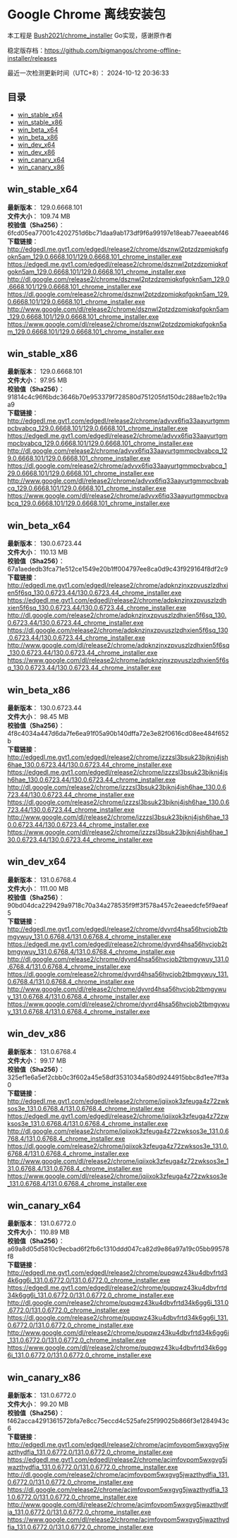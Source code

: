 # Google Chrome 离线安装包
本工程是 [Bush2021/chrome_installer](https://github.com/Bush2021/chrome_installer) Go实现，感谢原作者

稳定版存档：<https://github.com/bigmangos/chrome-offline-installer/releases>

最近一次检测更新时间（UTC+8）：
2024-10-12 20:36:33

## 目录
* [win_stable_x64](https://github.com/bigmangos/chrome-offline-installer?tab=readme-ov-file#win_stable_x64)
* [win_stable_x86](https://github.com/bigmangos/chrome-offline-installer?tab=readme-ov-file#win_stable_x86)
* [win_beta_x64](https://github.com/bigmangos/chrome-offline-installer?tab=readme-ov-file#win_beta_x64)
* [win_beta_x86](https://github.com/bigmangos/chrome-offline-installer?tab=readme-ov-file#win_beta_x86)
* [win_dev_x64](https://github.com/bigmangos/chrome-offline-installer?tab=readme-ov-file#win_dev_x64)
* [win_dev_x86](https://github.com/bigmangos/chrome-offline-installer?tab=readme-ov-file#win_dev_x86)
* [win_canary_x64](https://github.com/bigmangos/chrome-offline-installer?tab=readme-ov-file#win_canary_x64)
* [win_canary_x86](https://github.com/bigmangos/chrome-offline-installer?tab=readme-ov-file#win_canary_x86)

## win_stable_x64
**最新版本**： 129.0.6668.101  
**文件大小**： 109.74 MB  
**校验值（Sha256）**： 6fcd05ea77001c4202751d6bc71daa9ab173df9f6a99197e18eab77eaeeabf46  
**下载链接**：
http://edgedl.me.gvt1.com/edgedl/release2/chrome/dsznwl2ptzdzpmiqkqfgokn5am_129.0.6668.101/129.0.6668.101_chrome_installer.exe
https://edgedl.me.gvt1.com/edgedl/release2/chrome/dsznwl2ptzdzpmiqkqfgokn5am_129.0.6668.101/129.0.6668.101_chrome_installer.exe
http://dl.google.com/release2/chrome/dsznwl2ptzdzpmiqkqfgokn5am_129.0.6668.101/129.0.6668.101_chrome_installer.exe
https://dl.google.com/release2/chrome/dsznwl2ptzdzpmiqkqfgokn5am_129.0.6668.101/129.0.6668.101_chrome_installer.exe
http://www.google.com/dl/release2/chrome/dsznwl2ptzdzpmiqkqfgokn5am_129.0.6668.101/129.0.6668.101_chrome_installer.exe
https://www.google.com/dl/release2/chrome/dsznwl2ptzdzpmiqkqfgokn5am_129.0.6668.101/129.0.6668.101_chrome_installer.exe
## win_stable_x86
**最新版本**： 129.0.6668.101  
**文件大小**： 97.95 MB  
**校验值（Sha256）**： 91814c4c96f6bdc3646b70e953379f728580d751205fd150dc288ae1b2c19aa9  
**下载链接**：
http://edgedl.me.gvt1.com/edgedl/release2/chrome/advvx6fiq33aayurtgmmpcbvabcq_129.0.6668.101/129.0.6668.101_chrome_installer.exe
https://edgedl.me.gvt1.com/edgedl/release2/chrome/advvx6fiq33aayurtgmmpcbvabcq_129.0.6668.101/129.0.6668.101_chrome_installer.exe
http://dl.google.com/release2/chrome/advvx6fiq33aayurtgmmpcbvabcq_129.0.6668.101/129.0.6668.101_chrome_installer.exe
https://dl.google.com/release2/chrome/advvx6fiq33aayurtgmmpcbvabcq_129.0.6668.101/129.0.6668.101_chrome_installer.exe
http://www.google.com/dl/release2/chrome/advvx6fiq33aayurtgmmpcbvabcq_129.0.6668.101/129.0.6668.101_chrome_installer.exe
https://www.google.com/dl/release2/chrome/advvx6fiq33aayurtgmmpcbvabcq_129.0.6668.101/129.0.6668.101_chrome_installer.exe
## win_beta_x64
**最新版本**： 130.0.6723.44  
**文件大小**： 110.13 MB  
**校验值（Sha256）**： 67a1aededb3fca71e512ce1549e20b1ff004797ee8ca0d9c43f929164f8df2c9  
**下载链接**：
http://edgedl.me.gvt1.com/edgedl/release2/chrome/adpknzjnxzpvuszlzdhxien5f6sq_130.0.6723.44/130.0.6723.44_chrome_installer.exe
https://edgedl.me.gvt1.com/edgedl/release2/chrome/adpknzjnxzpvuszlzdhxien5f6sq_130.0.6723.44/130.0.6723.44_chrome_installer.exe
http://dl.google.com/release2/chrome/adpknzjnxzpvuszlzdhxien5f6sq_130.0.6723.44/130.0.6723.44_chrome_installer.exe
https://dl.google.com/release2/chrome/adpknzjnxzpvuszlzdhxien5f6sq_130.0.6723.44/130.0.6723.44_chrome_installer.exe
http://www.google.com/dl/release2/chrome/adpknzjnxzpvuszlzdhxien5f6sq_130.0.6723.44/130.0.6723.44_chrome_installer.exe
https://www.google.com/dl/release2/chrome/adpknzjnxzpvuszlzdhxien5f6sq_130.0.6723.44/130.0.6723.44_chrome_installer.exe
## win_beta_x86
**最新版本**： 130.0.6723.44  
**文件大小**： 98.45 MB  
**校验值（Sha256）**： 4f8c4034a447d6da7fe6ea91f05a90b140dffa72e3e82f0616cd08ee484f652b  
**下载链接**：
http://edgedl.me.gvt1.com/edgedl/release2/chrome/izzzsl3bsuk23bjknj4jsh6hae_130.0.6723.44/130.0.6723.44_chrome_installer.exe
https://edgedl.me.gvt1.com/edgedl/release2/chrome/izzzsl3bsuk23bjknj4jsh6hae_130.0.6723.44/130.0.6723.44_chrome_installer.exe
http://dl.google.com/release2/chrome/izzzsl3bsuk23bjknj4jsh6hae_130.0.6723.44/130.0.6723.44_chrome_installer.exe
https://dl.google.com/release2/chrome/izzzsl3bsuk23bjknj4jsh6hae_130.0.6723.44/130.0.6723.44_chrome_installer.exe
http://www.google.com/dl/release2/chrome/izzzsl3bsuk23bjknj4jsh6hae_130.0.6723.44/130.0.6723.44_chrome_installer.exe
https://www.google.com/dl/release2/chrome/izzzsl3bsuk23bjknj4jsh6hae_130.0.6723.44/130.0.6723.44_chrome_installer.exe
## win_dev_x64
**最新版本**： 131.0.6768.4  
**文件大小**： 111.00 MB  
**校验值（Sha256）**： 90bd04dca229429a9718c70a34a278535f9ff3f578a457c2eaeedcfe5f9aeaf5  
**下载链接**：
http://edgedl.me.gvt1.com/edgedl/release2/chrome/dyvrd4hsa56hvcjob2tbmgywuy_131.0.6768.4/131.0.6768.4_chrome_installer.exe
https://edgedl.me.gvt1.com/edgedl/release2/chrome/dyvrd4hsa56hvcjob2tbmgywuy_131.0.6768.4/131.0.6768.4_chrome_installer.exe
http://dl.google.com/release2/chrome/dyvrd4hsa56hvcjob2tbmgywuy_131.0.6768.4/131.0.6768.4_chrome_installer.exe
https://dl.google.com/release2/chrome/dyvrd4hsa56hvcjob2tbmgywuy_131.0.6768.4/131.0.6768.4_chrome_installer.exe
http://www.google.com/dl/release2/chrome/dyvrd4hsa56hvcjob2tbmgywuy_131.0.6768.4/131.0.6768.4_chrome_installer.exe
https://www.google.com/dl/release2/chrome/dyvrd4hsa56hvcjob2tbmgywuy_131.0.6768.4/131.0.6768.4_chrome_installer.exe
## win_dev_x86
**最新版本**： 131.0.6768.4  
**文件大小**： 99.17 MB  
**校验值（Sha256）**： 325ef1e6a5ef2cbb0c3f602a45e58df3531034a580d9244915bbc8d1ee7ff3a0  
**下载链接**：
http://edgedl.me.gvt1.com/edgedl/release2/chrome/jqiixok3zfeuga4z72zwksos3e_131.0.6768.4/131.0.6768.4_chrome_installer.exe
https://edgedl.me.gvt1.com/edgedl/release2/chrome/jqiixok3zfeuga4z72zwksos3e_131.0.6768.4/131.0.6768.4_chrome_installer.exe
http://dl.google.com/release2/chrome/jqiixok3zfeuga4z72zwksos3e_131.0.6768.4/131.0.6768.4_chrome_installer.exe
https://dl.google.com/release2/chrome/jqiixok3zfeuga4z72zwksos3e_131.0.6768.4/131.0.6768.4_chrome_installer.exe
http://www.google.com/dl/release2/chrome/jqiixok3zfeuga4z72zwksos3e_131.0.6768.4/131.0.6768.4_chrome_installer.exe
https://www.google.com/dl/release2/chrome/jqiixok3zfeuga4z72zwksos3e_131.0.6768.4/131.0.6768.4_chrome_installer.exe
## win_canary_x64
**最新版本**： 131.0.6772.0  
**文件大小**： 110.89 MB  
**校验值（Sha256）**： a69a8d05d5810c9ecbad6f2fb6c1310ddd047ca82d9e86a97a19c05bb99578f8  
**下载链接**：
http://edgedl.me.gvt1.com/edgedl/release2/chrome/pupqwz43ku4dbvfrtd34k6gg6i_131.0.6772.0/131.0.6772.0_chrome_installer.exe
https://edgedl.me.gvt1.com/edgedl/release2/chrome/pupqwz43ku4dbvfrtd34k6gg6i_131.0.6772.0/131.0.6772.0_chrome_installer.exe
http://dl.google.com/release2/chrome/pupqwz43ku4dbvfrtd34k6gg6i_131.0.6772.0/131.0.6772.0_chrome_installer.exe
https://dl.google.com/release2/chrome/pupqwz43ku4dbvfrtd34k6gg6i_131.0.6772.0/131.0.6772.0_chrome_installer.exe
http://www.google.com/dl/release2/chrome/pupqwz43ku4dbvfrtd34k6gg6i_131.0.6772.0/131.0.6772.0_chrome_installer.exe
https://www.google.com/dl/release2/chrome/pupqwz43ku4dbvfrtd34k6gg6i_131.0.6772.0/131.0.6772.0_chrome_installer.exe
## win_canary_x86
**最新版本**： 131.0.6772.0  
**文件大小**： 99.20 MB  
**校验值（Sha256）**： f462acca4291361572bfa7e8cc75eccd4c525afe25f99025b866f3e1284943c6  
**下载链接**：
http://edgedl.me.gvt1.com/edgedl/release2/chrome/acjmfovpom5wxgvg5jwazthydfia_131.0.6772.0/131.0.6772.0_chrome_installer.exe
https://edgedl.me.gvt1.com/edgedl/release2/chrome/acjmfovpom5wxgvg5jwazthydfia_131.0.6772.0/131.0.6772.0_chrome_installer.exe
http://dl.google.com/release2/chrome/acjmfovpom5wxgvg5jwazthydfia_131.0.6772.0/131.0.6772.0_chrome_installer.exe
https://dl.google.com/release2/chrome/acjmfovpom5wxgvg5jwazthydfia_131.0.6772.0/131.0.6772.0_chrome_installer.exe
http://www.google.com/dl/release2/chrome/acjmfovpom5wxgvg5jwazthydfia_131.0.6772.0/131.0.6772.0_chrome_installer.exe
https://www.google.com/dl/release2/chrome/acjmfovpom5wxgvg5jwazthydfia_131.0.6772.0/131.0.6772.0_chrome_installer.exe
